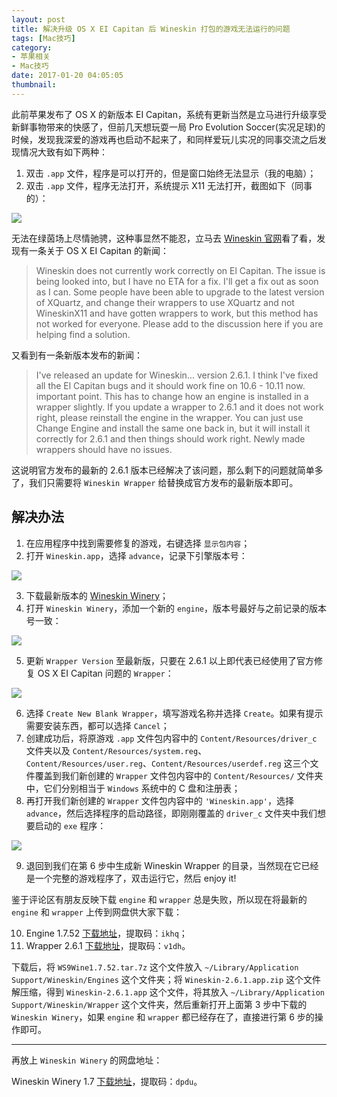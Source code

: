 ```yaml
---
layout: post
title: 解决升级 OS X EI Capitan 后 Wineskin 打包的游戏无法运行的问题
tags: [Mac技巧]
category: 
- 苹果相关
- Mac技巧
date: 2017-01-20 04:05:05
thumbnail: 
---
```

<!--excerpt-->

此前苹果发布了 OS X 的新版本 EI Capitan，系统有更新当然是立马进行升级享受新鲜事物带来的快感了，但前几天想玩耍一局 Pro Evolution Soccer(实况足球)的时候，发现我深爱的游戏再也启动不起来了，和同样爱玩儿实况的同事交流之后发现情况大致有如下两种：

1. 双击 ``.app`` 文件，程序是可以打开的，但是窗口始终无法显示（我的电脑）；
2. 双击 ``.app`` 文件，程序无法打开，系统提示 X11 无法打开，截图如下（同事的）：

![](https://lh3.googleusercontent.com/-QBgvDnnM1I8/WIF8A7QmcZI/AAAAAAAAAx4/9lYwjuvkybE/2017-01-20_11-54-59.png)

无法在绿茵场上尽情驰骋，这种事显然不能忍，立马去 [Wineskin 官网](http://wineskin.urgesoftware.com/)看了看，发现有一条关于 OS X EI Capitan 的新闻：

> Wineskin does not currently work correctly on El Capitan. The issue is being looked into, but I have no ETA for a fix. I'll get a fix out as soon as I can.
> Some people have been able to upgrade to the latest version of XQuartz, and change their wrappers to use XQuartz and not WineskinX11 and have gotten wrappers to work, but this method has not worked for everyone.
> Please add to the discussion here if you are helping find a solution.

又看到有一条新版本发布的新闻：

> I've released an update for Wineskin... version 2.6.1.
> I think I've fixed all the El Capitan bugs and it should work fine on 10.6 - 10.11 now.
> important point. This has to change how an engine is installed in a wrapper slightly. If you update a wrapper to 2.6.1 and it does not work right, please reinstall the engine in the wrapper. You can just use Change Engine and install the same one back in, but it will install it correctly for 2.6.1 and then things should work right. Newly made wrappers should have no issues.

这说明官方发布的最新的 2.6.1 版本已经解决了该问题，那么剩下的问题就简单多了，我们只需要将 `Wineskin Wrapper` 给替换成官方发布的最新版本即可。

## 解决办法

1. 在应用程序中找到需要修复的游戏，右键选择 `显示包内容`；
2. 打开 `Wineskin.app`，选择 `advance`，记录下引擎版本号：

![](https://lh3.googleusercontent.com/-6iUQqxE4ehs/WIGN2RoMBgI/AAAAAAAAAyY/PZ-MapzWiSU/s0/2017-01-20_13-11-04.png)

3. 下载最新版本的 [Wineskin Winery](http://wineskin.urgesoftware.com/tiki-index.php?page=Downloads)；
4. 打开 `Wineskin Winery`，添加一个新的 `engine`，版本号最好与之前记录的版本号一致：

![](https://lh3.googleusercontent.com/-6GZhT7VGSoE/WIGOD7jQBmI/AAAAAAAAAyc/8Vsd_dVjhUA/s0/2017-01-20_13-11-58.png)

5. 更新 `Wrapper Version` 至最新版，只要在 2.6.1 以上即代表已经使用了官方修复 OS X EI Capitan 问题的 `Wrapper`：

![](https://lh3.googleusercontent.com/-YqFjJh_LWPA/WIGOQFuz0TI/AAAAAAAAAyg/N5YYm23sKAc/s0/2017-01-20_13-12-47.png)

6. 选择 `Create New Blank Wrapper`，填写游戏名称并选择 `Create`。如果有提示需要安装东西，都可以选择 `Cancel`；
7. 创建成功后，将原游戏 `.app` 文件包内容中的 `Content/Resources/driver_c` 文件夹以及 `Content/Resources/system.reg`、`Content/Resources/user.reg`、`Content/Resources/userdef.reg` 这三个文件覆盖到我们新创建的 `Wrapper` 文件包内容中的 `Content/Resources/` 文件夹中，它们分别相当于 `Windows` 系统中的 C 盘和注册表；
8. 再打开我们新创建的 `Wrapper` 文件包内容中的 `'Wineskin.app'`，选择 `advance`，然后选择程序的启动路径，即刚刚覆盖的 `driver_c` 文件夹中我们想要启动的 `exe` 程序：

![](https://lh3.googleusercontent.com/-D0qlGz7IKW4/WIGOfMRqr1I/AAAAAAAAAyk/rRYqm5pR1LA/s0/2017-01-20_13-13-48.png)

9. 退回到我们在第 6 步中生成新 Wineskin Wrapper 的目录，当然现在它已经是一个完整的游戏程序了，双击运行它，然后 enjoy it!

鉴于评论区有朋友反映下载 `engine` 和 `wrapper` 总是失败，所以现在将最新的 `engine` 和 `wrapper` 上传到网盘供大家下载：

10. Engine 1.7.52 [下载地址](http://pan.baidu.com/s/1bnoelND)，提取码：`ikhq`；
11. Wrapper 2.6.1 [下载地址](http://pan.baidu.com/s/1c0c6Qo4)，提取码：`v1dh`。

下载后，将 `WS9Wine1.7.52.tar.7z` 这个文件放入 `~/Library/Application Support/Wineskin/Engines` 这个文件夹；将 `Wineskin-2.6.1.app.zip` 这个文件解压缩，得到 `Wineskin-2.6.1.app` 这个文件，将其放入 `~/Library/Application Support/Wineskin/Wrapper` 这个文件夹，然后重新打开上面第 3 步中下载的 `Wineskin Winery`，如果 `engine` 和 `wrapper` 都已经存在了，直接进行第 6 步的操作即可。

-------------------------------------------
再放上 `Wineskin Winery` 的网盘地址：

Wineskin Winery 1.7 [下载地址](http://pan.baidu.com/s/1hq8TO8G)，提取码：`dpdu`。